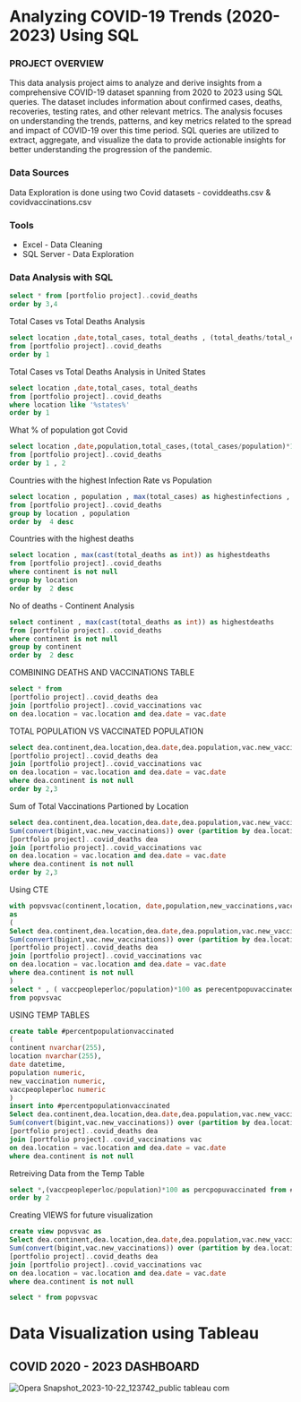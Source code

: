 # Analyzing COVID-19 Trends (2020-2023) Using SQL

### PROJECT OVERVIEW 
This data analysis project aims to analyze and derive insights from a comprehensive COVID-19 dataset spanning from 2020 to 2023 using SQL queries. The dataset includes information about confirmed cases, deaths, recoveries, testing rates, and other relevant metrics. The analysis focuses on understanding the trends, patterns, and key metrics related to the spread and impact of COVID-19 over this time period. SQL queries are utilized to extract, aggregate, and visualize the data to provide actionable insights for better understanding the progression of the pandemic.

### Data Sources 
Data Exploration is done using two Covid datasets - coviddeaths.csv & covidvaccinations.csv 

### Tools
- Excel - Data Cleaning
- SQL Server - Data Exploration

### Data Analysis with SQL
```sql
select * from [portfolio project]..covid_deaths
order by 3,4
```
Total Cases vs Total Deaths Analysis
``` sql
select location ,date,total_cases, total_deaths , (total_deaths/total_cases)*100 as deathpercentage
from [portfolio project]..covid_deaths
order by 1
```
Total Cases vs Total Deaths Analysis in United States
```sql
select location ,date,total_cases, total_deaths 
from [portfolio project]..covid_deaths
where location like '%states%'
order by 1
```
What % of population got Covid
```sql
select location ,date,population,total_cases,(total_cases/population)*100 as effectedpercentage 
from [portfolio project]..covid_deaths
order by 1 , 2
```
Countries with the highest Infection Rate vs Population 
```sql
select location , population , max(total_cases) as highestinfections , max((total_cases/population))*100 as percentpopulationaffected
from [portfolio project]..covid_deaths
group by location , population 
order by  4 desc
```
Countries with the highest deaths
```sql
select location , max(cast(total_deaths as int)) as highestdeaths 
from [portfolio project]..covid_deaths
where continent is not null
group by location 
order by  2 desc
```
No of deaths - Continent Analysis
```sql
select continent , max(cast(total_deaths as int)) as highestdeaths 
from [portfolio project]..covid_deaths
where continent is not null
group by continent
order by  2 desc
```
COMBINING DEATHS AND VACCINATIONS TABLE
```sql
select * from 
[portfolio project]..covid_deaths dea
join [portfolio project]..covid_vaccinations vac
on dea.location = vac.location and dea.date = vac.date 
```
TOTAL POPULATION VS VACCINATED POPULATION 
```sql
select dea.continent,dea.location,dea.date,dea.population,vac.new_vaccinations from 
[portfolio project]..covid_deaths dea
join [portfolio project]..covid_vaccinations vac
on dea.location = vac.location and dea.date = vac.date 
where dea.continent is not null
order by 2,3
```
Sum of Total Vaccinations Partioned by Location 
```sql
select dea.continent,dea.location,dea.date,dea.population,vac.new_vaccinations ,
Sum(convert(bigint,vac.new_vaccinations)) over (partition by dea.location order by dea.location,dea.date ) as vaccpeopleperloc from 
[portfolio project]..covid_deaths dea
join [portfolio project]..covid_vaccinations vac
on dea.location = vac.location and dea.date = vac.date 
where dea.continent is not null
order by 2,3
```
Using CTE
```sql
with popvsvac(continent,location, date,population,new_vaccinations,vaccpeopleperloc) 
as
(
Select dea.continent,dea.location,dea.date,dea.population,vac.new_vaccinations ,
Sum(convert(bigint,vac.new_vaccinations)) over (partition by dea.location order by dea.location,dea.date ) as vaccpeopleperloc from 
[portfolio project]..covid_deaths dea
join [portfolio project]..covid_vaccinations vac
on dea.location = vac.location and dea.date = vac.date 
where dea.continent is not null
)
select * , ( vaccpeopleperloc/population)*100 as perecentpopuvaccinated
from popvsvac
```
 USING TEMP TABLES
```sql
create table #percentpopulationvaccinated
(
continent nvarchar(255),
location nvarchar(255),
date datetime,
population numeric,
new_vaccination numeric,
vaccpeopleperloc numeric
)
insert into #percentpopulationvaccinated 
Select dea.continent,dea.location,dea.date,dea.population,vac.new_vaccinations ,
Sum(convert(bigint,vac.new_vaccinations)) over (partition by dea.location order by dea.location,dea.date ) as vaccpeopleperloc from 
[portfolio project]..covid_deaths dea
join [portfolio project]..covid_vaccinations vac
on dea.location = vac.location and dea.date = vac.date 
where dea.continent is not null
```
Retreiving Data from the Temp Table
```sql
select *,(vaccpeopleperloc/population)*100 as percpopuvaccinated from #percentpopulationvaccinated 
order by 2 
```
Creating VIEWS for future visualization 
```sql
create view popvsvac as 
Select dea.continent,dea.location,dea.date,dea.population,vac.new_vaccinations ,
Sum(convert(bigint,vac.new_vaccinations)) over (partition by dea.location order by dea.location,dea.date ) as vaccpeopleperloc from 
[portfolio project]..covid_deaths dea
join [portfolio project]..covid_vaccinations vac
on dea.location = vac.location and dea.date = vac.date 
where dea.continent is not null
```
```sql
select * from popvsvac
```
# Data Visualization using Tableau 

## COVID 2020 - 2023 DASHBOARD 
![Opera Snapshot_2023-10-22_123742_public tableau com](https://github.com/gitbykaran/Covid-Data-Exploration-and-Visulization-/assets/147580511/6c13e84a-7228-48d5-abf0-6cac90a65df5)












